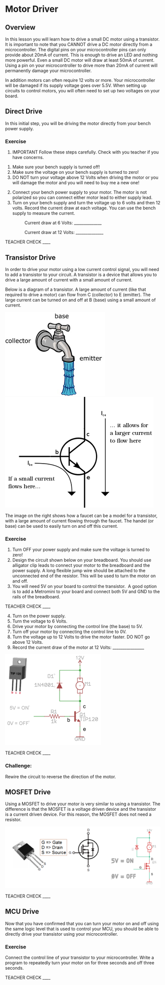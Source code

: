 # Motor Driver

## Overview

In this lesson you will learn how to drive a small DC motor using a transistor. It is important to note that you CANNOT drive a DC motor directly from a microcontroller. The digital pins on your microcontroller pins can only provide about 20mA of current. This is enough to drive an LED and nothing more powerful. Even a small DC motor will draw at least 50mA of current. Using a pin on your microcontroller to drive more than 20mA of current will permanently damage your microcontroller.

In addition motors can often require 12 volts or more. Your microcontroller will be damaged if its supply voltage goes over 5.5V. When setting up circuits to control motors, you will often need to set up two voltages on your board.

## Direct Drive

In this initial step, you will be driving the motor directly from your bench power supply.

### Exercise

1.  IMPORTANT Follow these steps carefully. Check with you teacher if you have concerns.

<!-- end list -->

1.  Make sure your bench supply is turned off\!
2.  Make sure the voltage on your bench supply is turned to zero\!
3.  DO NOT turn your voltage above 12 Volts when driving the motor or you will damage the motor and you will need to buy me a new one\!

<!-- end list -->

2.  Connect your bench power supply to your motor. The motor is not polarized so you can connect either motor lead to either supply lead.
3.  Turn on your bench supply and turn the voltage up to 6 volts and then 12 volts. Record the current draw at each voltage. You can use the bench supply to measure the current.

                Current draw at 6 Volts: \_\_\_\_\_\_\_\_\_\_\_\_\_\_

                Current draw at 12 Volts: \_\_\_\_\_\_\_\_\_\_\_\_\_\_

TEACHER CHECK \_\_\_\_

## Transistor Drive

In order to drive your motor using a low current control signal, you will need to add a transistor to your circuit. A transistor is a device that allows you to drive a large amount of current with a small amount of current.

Below is a diagram of a transistor. A large amount of current (like that required to drive a motor) can flow from C (collector) to E (emitter). The large current can be turned on and off at B (base) using a small amount of current.

![](images/image91.png)![](images/image105.png)

The image on the right shows how a faucet can be a model for a transistor, with a large amount of current flowing through the faucet. The handel (or base) can be used to easily turn on and off this current.

### Exercise

1.  Turn OFF your power supply and make sure the voltage is turned to zero\!
2.  Design the circuit shown below on your breadboard. You should use alligator clip leads to connect your motor to the breadboard and the power supply. A long flexible jump wire should be attached to the unconnected end of the resistor. This will be used to turn the motor on and off.
3.  You will need 5V on your board to control the transistor.  A good option is to add a Metromini to your board and connect both 5V and GND to the rails of the breadboard.

TEACHER CHECK \_\_\_\_

4.  Turn on the power supply.
5.  Turn the voltage to 6 Volts.
6.  Drive your motor by connecting the control line (the base) to 5V.
7.  Turn off your motor by connecting the control line to 0V.
8.  Turn the voltage up to 12 Volts to drive the motor faster. DO NOT go above 12 Volts.
9.  Record the current draw of the motor at 12 Volts: \_\_\_\_\_\_\_\_\_\_\_\_\_\_\_\_

![](images/image117.png)

TEACHER CHECK \_\_\_\_

### Challenge:

Rewire the circuit to reverse the direction of the motor.

## MOSFET Drive

Using a MOSFET to drive your motor is very similar to using a transistor. The difference is that the MOSFET is a voltage driven device and the transistor is a current driven device. For this reason, the MOSFET does not need a resistor.

![](images/image31.png)

TEACHER CHECK \_\_\_\_

## MCU Drive

Now that you have confirmed that you can turn your motor on and off using the same logic level that is used to control your MCU, you should be able to directly drive your transistor using your microcontroller.

### Exercise

Connect the control line of your transistor to your microcontroller. Write a program to repeatedly turn your motor on for three seconds and off three seconds.

TEACHER CHECK \_\_\_\_
